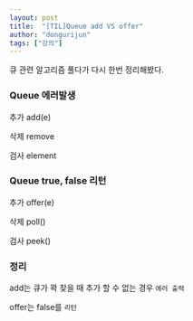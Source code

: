 ```yaml
---
layout: post
title:  "[TIL]Queue add VS offer"
author: "dongurijun"
tags: ["강의"]
---
```


큐 관련 알고리즘 풀다가 다시 한번 정리해봤다.

### Queue 에러발생 

추가 add(e)

삭제 remove

검사 element


### Queue true, false 리턴

추가 offer(e)

삭제 poll()

검사 peek()


### 정리

add는 큐가 꽉 찾을 때 추가 할 수 없는 경우 `에러 출력`

offer는 false를 `리턴`



